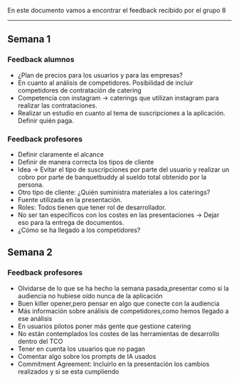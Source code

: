 En este documento vamos a encontrar el feedback recibido por el grupo 8
****
## Semana 1
### Feedback alumnos
+ ¿Plan de precios para los usuarios y para las empresas?
+ En cuanto al análisis de competidores.
Posibilidad de incluir competidores de contratación de catering
+ Competencia con instagram -> caterings que utilizan instagram para realizar las contrataciones.
+ Realizar un estudio en cuanto al tema de suscripciones a la aplicación.
Definir quién paga.
### Feedback profesores
+ Definir claramente el alcance
+ Definir de manera correcta los tipos de cliente
+ Idea -> Evitar el tipo de suscripciones por parte del usuario y realizar un cobro por parte de banquetbuddy al sueldo total obtenido por la persona.
+ Otro tipo de cliente: ¿Quién suministra materiales a los caterings?
+ Fuente utilizada en la presentación.
+ Roles: Todos tienen que tener rol de desarrollador.
+ No ser tan específicos con los costes en las presentaciones -> Dejar eso para la entrega de documentos.
+ ¿Cómo se ha llegado a los competidores?

## Semana 2
### Feedback profesores
+ Olvidarse de lo que se ha hecho la semana pasada,presentar como si la audiencia no hubiese oído nunca de la aplicación
+ Buen killer opener,pero pensar en algo que conecte con la audiencia
+ Más información sobre análisis de competidores,como hemos llegado a ese análisis
+ En usuarios pilotos poner más gente que gestione catering
+ No están contemplados los costes de las herramientas de desarrollo dentro del TCO
+ Tener en cuenta los usuarios que no pagan
+ Comentar algo sobre los prompts de IA usados
+ Commitment Agreement: Incluirlo en la presentación los cambios realizados y si se esta cumpliendo